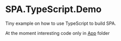 SPA.TypeScript.Demo
===================

Tiny example on how to use TypeScript to build SPA.

At the moment interesting code only in [App](https://github.com/mayvazyan/SPA.TypeScript.Demo/tree/master/Source/Sources/SPA.TypeScript.Demo/App) folder
